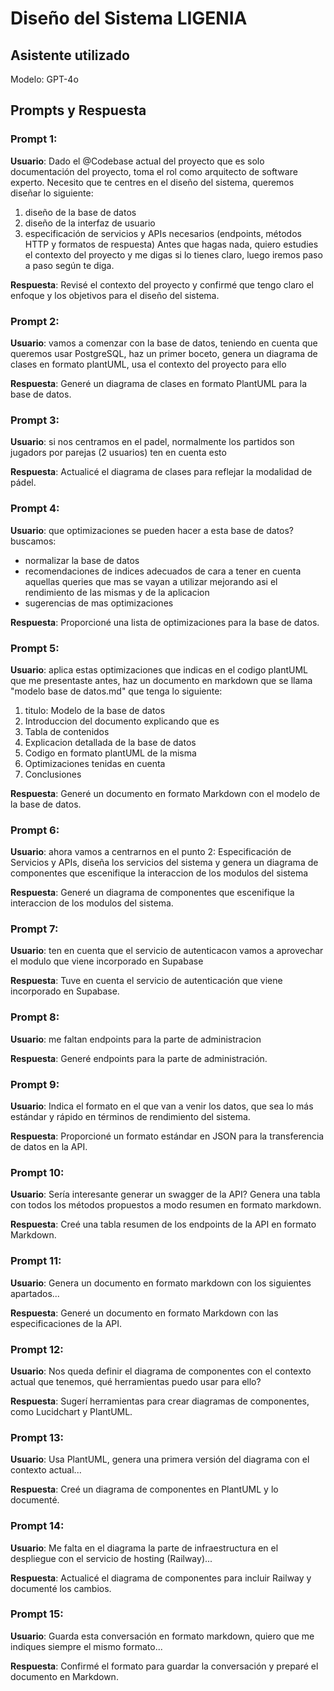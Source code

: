 # Diseño del Sistema LIGENIA

## Asistente utilizado
Modelo: GPT-4o

## Prompts y Respuesta

### Prompt 1:
**Usuario**: Dado el @Codebase actual del proyecto que es solo documentación del proyecto, toma el rol como arquitecto de software experto. Necesito que te centres en el diseño del sistema, queremos diseñar lo siguiente:
1) diseño de la base de datos
2) diseño de la interfaz de usuario
3) especificación de servicios y APIs necesarios (endpoints, métodos HTTP y formatos de respuesta)
Antes que hagas nada, quiero estudies el contexto del proyecto y me digas si lo tienes claro, luego iremos paso a paso según te diga.

**Respuesta**: Revisé el contexto del proyecto y confirmé que tengo claro el enfoque y los objetivos para el diseño del sistema.

### Prompt 2:
**Usuario**: vamos a comenzar con la base de datos, teniendo en cuenta que queremos usar PostgreSQL, haz un primer boceto, genera un diagrama de clases en formato plantUML, usa el contexto del proyecto para ello

**Respuesta**: Generé un diagrama de clases en formato PlantUML para la base de datos.

### Prompt 3: 
**Usuario**: si nos centramos en el padel, normalmente los partidos son jugadors por parejas (2 usuarios) ten en cuenta esto

**Respuesta**: Actualicé el diagrama de clases para reflejar la modalidad de pádel.

### Prompt 4:
**Usuario**: que optimizaciones se pueden hacer a esta base de datos? buscamos:

- normalizar la base de datos
- recomendaciones de indices adecuados de cara a tener en cuenta aquellas queries que mas se vayan a utilizar mejorando asi el rendimiento de las mismas y de la aplicacion
- sugerencias de mas optimizaciones

**Respuesta**: Proporcioné una lista de optimizaciones para la base de datos.

### Prompt 5: 
**Usuario**: aplica estas optimizaciones que indicas en el codigo plantUML que me presentaste antes, haz un documento en markdown que se llama "modelo base de datos.md" que tenga lo siguiente:

1) titulo: Modelo de la base de datos
2) Introduccion del documento explicando que es
3) Tabla de contenidos
4) Explicacion detallada de la base de datos
5) Codigo en formato plantUML de la misma
6) Optimizaciones tenidas en cuenta
7) Conclusiones

**Respuesta**: Generé un documento en formato Markdown con el modelo de la base de datos.

### Prompt 6:
**Usuario**: ahora vamos a centrarnos en el punto 2: Especificación de Servicios y APIs, diseña los servicios del sistema y genera un diagrama de componentes que escenifique la interaccion de los modulos del sistema

**Respuesta**: Generé un diagrama de componentes que escenifique la interaccion de los modulos del sistema.

### Prompt 7:
**Usuario**: ten en cuenta que el servicio de autenticacon vamos a aprovechar el modulo que viene incorporado en Supabase

**Respuesta**: Tuve en cuenta el servicio de autenticación que viene incorporado en Supabase.

### Prompt 8:
**Usuario**: me faltan endpoints para la parte de administracion

**Respuesta**: Generé endpoints para la parte de administración.    

### Prompt 9: 
**Usuario**: Indica el formato en el que van a venir los datos, que sea lo más estándar y rápido en términos de rendimiento del sistema.

**Respuesta**: Proporcioné un formato estándar en JSON para la transferencia de datos en la API.

### Prompt 10:
**Usuario**: Sería interesante generar un swagger de la API? Genera una tabla con todos los métodos propuestos a modo resumen en formato markdown.

**Respuesta**: Creé una tabla resumen de los endpoints de la API en formato Markdown.

### Prompt 11:
**Usuario**: Genera un documento en formato markdown con los siguientes apartados...

**Respuesta**: Generé un documento en formato Markdown con las especificaciones de la API.

### Prompt 12:
**Usuario**: Nos queda definir el diagrama de componentes con el contexto actual que tenemos, qué herramientas puedo usar para ello?

**Respuesta**: Sugerí herramientas para crear diagramas de componentes, como Lucidchart y PlantUML.

### Prompt 13:
**Usuario**: Usa PlantUML, genera una primera versión del diagrama con el contexto actual...

**Respuesta**: Creé un diagrama de componentes en PlantUML y lo documenté.

### Prompt 14:
**Usuario**: Me falta en el diagrama la parte de infraestructura en el despliegue con el servicio de hosting (Railway)...

**Respuesta**: Actualicé el diagrama de componentes para incluir Railway y documenté los cambios.

### Prompt 15:
**Usuario**: Guarda esta conversación en formato markdown, quiero que me indiques siempre el mismo formato...

**Respuesta**: Confirmé el formato para guardar la conversación y preparé el documento en Markdown.
